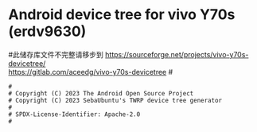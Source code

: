 # Android device tree for vivo Y70s (erdv9630)
#此储存库文件不完整请移步到    https://sourceforge.net/projects/vivo-y70s-devicetree/  
                                                           https://gitlab.com/aceedg/vivo-y70s-devicetree        #

```
#
# Copyright (C) 2023 The Android Open Source Project
# Copyright (C) 2023 SebaUbuntu's TWRP device tree generator
#
# SPDX-License-Identifier: Apache-2.0
#
```
